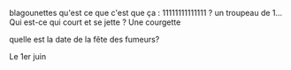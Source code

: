 blagounettes
qu'est ce que c'est que ça : 11111111111111 ? un troupeau de 1...
Qui est-ce qui court et se jette ? Une courgette

quelle est la date de la fête des fumeurs?

Le 1er juin
